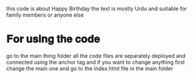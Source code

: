 this code is about Happy Birthday the text is mostly Urdu and suitable for family members or anyone else

 # 𝐅𝐨𝐫 𝐮𝐬𝐢𝐧𝐠 𝐭𝐡𝐞 𝐜𝐨𝐝𝐞
 
 go to the main thing folder all the code files are separately deployed and connected using the anchor tag and if you want to change anything first change the main one and go to the index.html file in the main folder 
